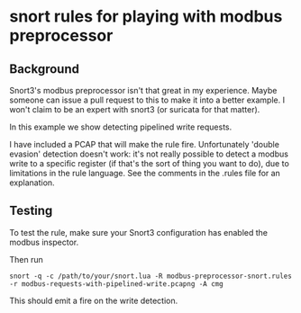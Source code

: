 # snort rules for playing with modbus preprocessor

## Background

Snort3's modbus preprocessor isn't that great in my experience. Maybe someone can issue a pull request to this to make it into a better example. I won't claim to be an expert with snort3 (or suricata for that matter).

In this example we show detecting pipelined write requests.

I have included a PCAP that will make the rule fire. Unfortunately 'double evasion' detection doesn't work: it's not really possible to detect a modbus write to a specific register (if that's the sort of thing you want to do), due to limitations in the rule language. See the comments in the .rules file for an explanation.

## Testing

To test the rule, make sure your Snort3 configuration has enabled the modbus inspector.

Then run

`snort -q -c /path/to/your/snort.lua -R modbus-preprocessor-snort.rules -r modbus-requests-with-pipelined-write.pcapng -A cmg`

This should emit a fire on the write detection.

